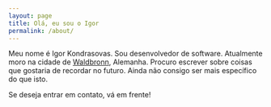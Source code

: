 ```yaml
---
layout: page
title: Olá, eu sou o Igor
permalink: /about/
---
```


Meu nome é Igor Kondrasovas. Sou desenvolvedor de software. Atualmente moro na cidade de [Waldbronn](http://www.waldbronn.de), Alemanha. Procuro escrever sobre coisas que gostaria de recordar no futuro. Ainda não consigo ser mais específico do que isto.

Se deseja entrar em contato, vá em frente!
